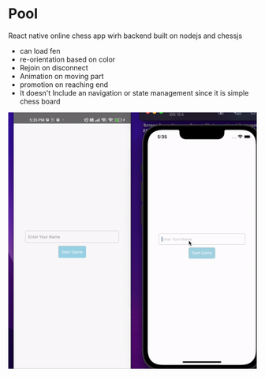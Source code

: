 # Pool
React native online chess app wirh backend built on nodejs and chessjs

- can load fen
- re-orientation based on color
- Rejoin on disconnect
- Animation on moving part 
- promotion on reaching end 
- It doesn't Include an navigation or state management since it is  simple chess board

![](https://github.com/boshi1/Pool/blob/master/example.gif)



